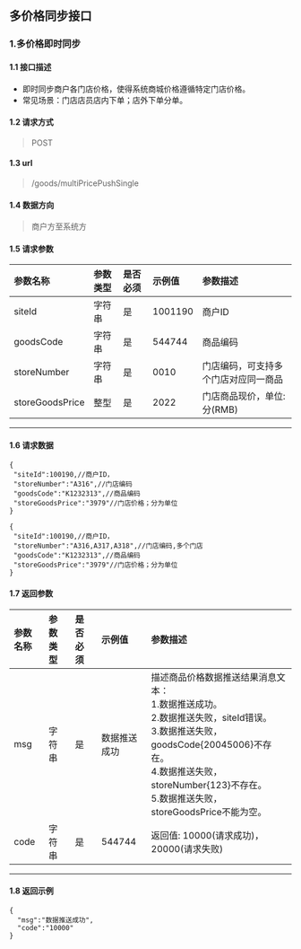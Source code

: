 ## 多价格同步接口
### 1.多价格即时同步
#### 1.1 接口描述
* 即时同步商户各门店价格，使得系统商城价格遵循特定门店价格。
* 常见场景：门店店员店内下单；店外下单分单。
#### 1.2 请求方式
> POST
#### 1.3 url
> /goods/multiPricePushSingle
#### 1.4 数据方向
> 商户方至系统方
#### 1.5 请求参数
| 参数名称 | 参数类型 | 是否必须 | 示例值 | 参数描述  |
| :---         |     :---      |     :--- | :--- | :--- |
| siteId   | 字符串     | 是    | 1001190    | 商户ID |
| goodsCode   | 字符串    | 是    | 544744    | 商品编码 |
| storeNumber   | 字符串     | 是    | 0010   |门店编码，可支持多个门店对应同一商品|
| storeGoodsPrice   | 整型    | 是    | 2022   | 门店商品现价，单位:分(RMB) |
--------------------- 
#### 1.6 请求数据
 ``` 
{
  "siteId":100190,//商户ID，
  "storeNumber":"A316",//门店编码
  "goodsCode":"K1232313",//商品编码
  "storeGoodsPrice":"3979"//门店价格；分为单位
}
```
 ``` 
{
  "siteId":100190,//商户ID，
  "storeNumber":"A316,A317,A318",//门店编码,多个门店
  "goodsCode":"K1232313",//商品编码
  "storeGoodsPrice":"3979"//门店价格；分为单位
}
```
#### 1.7 返回参数
| 参数名称 | 参数类型 | 是否必须 | 示例值 | 参数描述  |
| :---         |     :---      |     :--- | :--- | :--- |
| msg   | 字符串     | 是    | 数据推送成功    | 描述商品价格数据推送结果消息文本：<br/>1.数据推送成功。<br/>2.数据推送失败，siteId错误。<br/>3.数据推送失败，goodsCode{20045006}不存在。<br/>4.数据推送失败，storeNumber{123}不存在。<br/>5.数据推送失败，storeGoodsPrice不能为空。<br/> |
| code   | 字符串    | 是    | 544744    | 返回值: 10000(请求成功)，20000(请求失败)|
--------------------- 
#### 1.8 返回示例
```
{
  "msg":"数据推送成功",
  "code":"10000"
}
```
